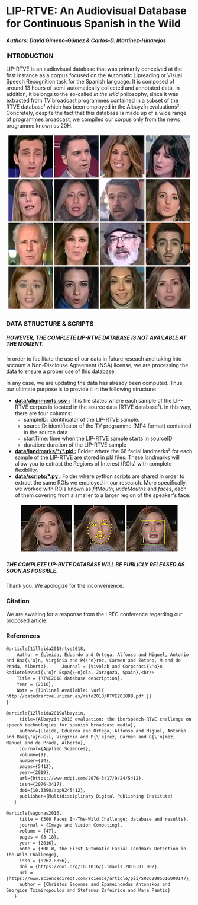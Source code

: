 # LIP-RTVE: An Audiovisual Database for Continuous Spanish in the Wild
##### Authors: David Gimeno-Gómez & Carlos-D. Martínez-Hinarejos

### INTRODUCTION
LIP-RTVE is an audiovisual database that was primarily conceived at the first instance as a corpus focused on the Automatic Lipreading or Visual Speech Recognition task for the Spanish language. It is composed of around 13 hours of semi-automatically collected and annotated data. In addition, it belongs to the so-called _in the wild_ philosophy, since it was extracted from TV broadcast programmes contained in a subset of the RTVE database¹ which has been employed in the Albayzín evaluations². Concretely, despite the fact that this database is made up of a wide range of programmes broadcast, we compiled our corpus only from the news programme known as 20H.

<p align="center">
  <img src="https://github.com/david-gimeno/LIP-RTVE/blob/main/docs/samples_corpus.png" width="500" alt="An extract of LIP-RTVE samples"/>
</p>

### DATA STRUCTURE & SCRIPTS
##### HOWEVER, THE COMPLETE LIP-RTVE DATABASE IS NOT AVAILABLE AT THE MOMENT.
In order to facilitate the use of our data in future reseach and taking into account a Non-Disclouse Agreement (NSA) license, we are
processing the data to ensure a proper use of this database.

In any case, we are updating the data has already been computed. Thus, our ultimate purpose is to provide it in the following structure:

- [**data/alignments.csv :**](https://github.com/david-gimeno/LIP-RTVE/blob/main/data/alignments.csv) This file states where each sample of the LIP-RTVE corpus is located in the source data (RTVE database¹). In this way, there are four columns:
     - sampleID: identificator of the LIP-RTVE sample.
     - sourceID: identificator of the TV programme (MP4 format) contained in the source data
     - startTime: time when the LIP-RTVE sample starts in sourceID
     - duration: duration of the LIP-RTVE sample
- [**data/landmarks/\*/\*.pkl :**]() Folder where the 68 facial landmarks³ for each sample of the LIP-RTVE are stored in pkl files. These landmarks will allow you to extract the Regions of Interest (ROIs) with complete flexibility.
- [**data/scripts/\*.py :**]() Folder where python scripts are shared in order to extract the same ROIs we employed in our research. More specifically, we worked with ROIs known as _fitMouth_, _wideMouths_ and _faces_, each of them covering from a smaller to a larger region of the speaker's face.

<p align="center">
  <img src="https://github.com/david-gimeno/LIP-RTVE/blob/main/docs/roi_extraction_process.png" alt="The ROI extraction process and the different ROIs employed in our research"/>
</p>

##### THE COMPLETE LIP-RVTE DATABASE WILL BE PUBLICLY RELEASED AS SOON AS POSSIBLE.

Thank you. We apologize for the inconvenience.

### Citation
We are awaiting for a response from the LREC conference regarding our proposed article.

### References

```
@article{11lleida2018rtve2018,
    Author = {Lleida, Eduardo and Ortega, Alfonso and Miguel, Antonio and Baz{\'a}n, Virginia and P{\'e}rez, Carmen and Zotano, M and de Prada, Alberto},     Journal = {Vivolab and Corporaci{\'o}n Radiotelevisi{\'o}n Espa{\~n}ola, Zaragoza, Spain},<br/>
    Title = {RTVE2018 database description},
    Year = {2018},
    Note = {[Online] Available: \url{ http://catedrartve.unizar.es/reto2018/RTVE2018DB.pdf }}
}
```
```
@article{12lleida2019albayzin,
     title={Albayzin 2018 evaluation: the iberspeech-RTVE challenge on speech technologies for spanish broadcast media},
     author={Lleida, Eduardo and Ortega, Alfonso and Miguel, Antonio and Baz{\'a}n-Gil, Virginia and P{\'e}rez, Carmen and G{\'o}mez, Manuel and de Prada, Alberto},
     journal={Applied Sciences},
     volume={9},
     number={24},
     pages={5412},
     year={2019},
     url={https://www.mdpi.com/2076-3417/9/24/5412},
     issn={2076-3417},
     doi={10.3390/app9245412},
     publisher={Multidisciplinary Digital Publishing Institute}
   }
```
```
@article{sagonas2016,
     title = {300 Faces In-The-Wild Challenge: database and results},
     journal = {Image and Vision Computing},
     volume = {47},
     pages = {3-18},
     year = {2016},
     note = {300-W, the First Automatic Facial Landmark Detection in-the-Wild Challenge},
     issn = {0262-8856},
     doi = {https://doi.org/10.1016/j.imavis.2016.01.002},
     url = {https://www.sciencedirect.com/science/article/pii/S0262885616000147},
     author = {Christos Sagonas and Epameinondas Antonakos and Georgios Tzimiropoulos and Stefanos Zafeiriou and Maja Pantic}
   }
```
